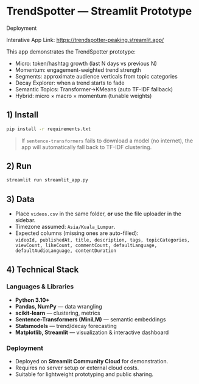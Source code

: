 # TrendSpotter — Streamlit Prototype

Deployment

Interative App Link: https://trendspotter-peaking.streamlit.app/

This app demonstrates the TrendSpotter prototype:
- Micro: token/hashtag growth (last N days vs previous N)
- Momentum: engagement-weighted trend strength
- Segments: approximate audience verticals from topic categories
- Decay Explorer: when a trend starts to fade
- Semantic Topics: Transformer→KMeans (auto TF-IDF fallback)
- Hybrid: micro × macro × momentum (tunable weights)

## 1) Install
```bash
pip install -r requirements.txt
```

> If `sentence-transformers` fails to download a model (no internet), the app will automatically fall back to TF-IDF clustering.

## 2) Run
```bash
streamlit run streamlit_app.py
```

## 3) Data
- Place `videos.csv` in the same folder, **or** use the file uploader in the sidebar.
- Timezone assumed: `Asia/Kuala_Lumpur`.
- Expected columns (missing ones are auto-filled):  
  `videoId, publishedAt, title, description, tags, topicCategories, viewCount, likeCount, commentCount, defaultLanguage, defaultAudioLanguage, contentDuration`

## 4) Technical Stack  

### Languages & Libraries  
- **Python 3.10+**  
- **Pandas, NumPy** — data wrangling  
- **scikit-learn** — clustering, metrics  
- **Sentence-Transformers (MiniLM)** — semantic embeddings  
- **Statsmodels** — trend/decay forecasting  
- **Matplotlib, Streamlit** — visualization & interactive dashboard  

### Deployment  
- Deployed on **Streamlit Community Cloud** for demonstration.  
- Requires no server setup or external cloud costs.  
- Suitable for lightweight prototyping and public sharing.  